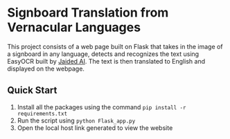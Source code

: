 # Signboard Translation from Vernacular Languages

This project consists of a web page built on Flask that takes in the image of a signboard in any language, detects and recognizes the text using EasyOCR built by [Jaided AI](https://github.com/JaidedAI/EasyOCR). The text is then translated to English and displayed on the webpage.

## Quick Start

1) Install all the packages using the command `pip install -r requirements.txt`
2) Run the script using `python Flask_app.py`
3) Open the local host link generated to view the website
